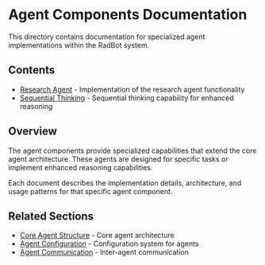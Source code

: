 # Agent Components Documentation

<!-- Version: 0.4.0 | Last Updated: 2025-05-07 -->


This directory contains documentation for specialized agent implementations within the RadBot system.

## Contents

- [Research Agent](research_agent.md) - Implementation of the research agent functionality
- [Sequential Thinking](sequential_thinking.md) - Sequential thinking capability for enhanced reasoning

## Overview

The agent components provide specialized capabilities that extend the core agent architecture. These agents are designed for specific tasks or implement enhanced reasoning capabilities.

Each document describes the implementation details, architecture, and usage patterns for that specific agent component.

## Related Sections

- [Core Agent Structure](../../core/03_base_agent_structure.md) - Core agent architecture
- [Agent Configuration](../../core/04_agent_configuration.md) - Configuration system for agents
- [Agent Communication](../../core/06_agent_communication.md) - Inter-agent communication
